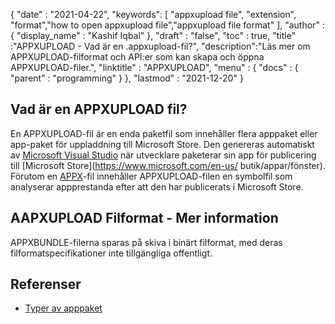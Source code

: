 {
  "date" : "2021-04-22",
  "keywords": [ "appxupload file", "extension", "format","how to open appxupload file","appxupload file format" ],
  "author" : {
    "display_name" : "Kashif Iqbal"
},
  "draft" : "false",
  "toc" : true,
  "title" :"APPXUPLOAD - Vad är en .appxupload-fil?",
  "description":"Läs mer om APPXUPLOAD-filformat och API:er som kan skapa och öppna APPXUPLOAD-filer.",
  "linktitle" : "APPXUPLOAD",
  "menu" : {
    "docs" : {
      "parent" : "programming"
}
},
  "lastmod" : "2021-12-20"
}

## Vad är en APPXUPLOAD fil?

En APPXUPLOAD-fil är en enda paketfil som innehåller flera apppaket eller app-paket för uppladdning till Microsoft Store. Den genereras automatiskt av [Microsoft Visual Studio](https://visualstudio.microsoft.com/) när utvecklare paketerar sin app för publicering till [Microsoft Store](https://www.microsoft.com/en-us/ butik/appar/fönster). Förutom en [APPX](/sv/programming/appx/)-fil innehåller APPXUPLOAD-filen en symbolfil som analyserar appprestanda efter att den har publicerats i Microsoft Store.

## AAPXUPLOAD Filformat - Mer information

APPXBUNDLE-filerna sparas på skiva i binärt filformat, med deras filformatspecifikationer inte tillgängliga offentligt.

## Referenser

* [Typer av apppaket](https://learn.microsoft.com/en-us/windows/msix/package/packaging-uwp-apps)

